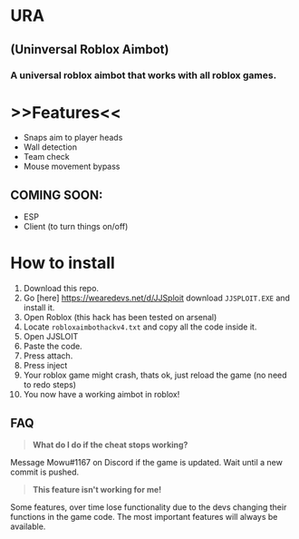 # URA
## (Uninversal Roblox Aimbot)
### A universal roblox aimbot that works with all roblox games.

# >>Features<<
- Snaps aim to player heads 
- Wall detection
- Team check
- Mouse movement bypass
## COMING SOON:
- ESP
- Client (to turn things on/off)

# How to install
1. Download this repo. 
2. Go [here] https://wearedevs.net/d/JJSploit download `JJSPLOIT.EXE` and install it.
3. Open Roblox (this hack has been tested on arsenal)
4. Locate `robloxaimbothackv4.txt` and copy all the code inside it.
5. Open JJSLOIT
6. Paste the code. 
7. Press attach.
8. Press inject
9. Your roblox game might crash, thats ok, just reload the game (no need to redo steps)
10. You now have a working aimbot in roblox!

## FAQ

> **What do I do if the cheat stops working?**

Message Mowu#1167 on Discord if the game is updated. Wait until a new commit is pushed.

> **This feature isn't working for me!**

Some features, over time lose functionality due to the devs changing their functions in the game code. The most important features will always be available. 
